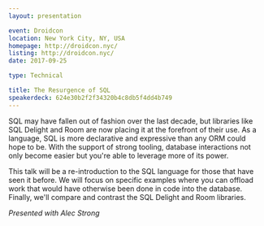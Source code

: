 ```yaml
---
layout: presentation

event: Droidcon
location: New York City, NY, USA
homepage: http://droidcon.nyc/
listing: http://droidcon.nyc/
date: 2017-09-25

type: Technical

title: The Resurgence of SQL
speakerdeck: 624e30b2f2f34320b4c8db5f4dd4b749
---
```


SQL may have fallen out of fashion over the last decade, but libraries like SQL Delight and Room are now placing it at the forefront of their use. As a language, SQL is more declarative and expressive than any ORM could hope to be. With the support of strong tooling, database interactions not only become easier but you're able to leverage more of its power.

This talk will be a re-introduction to the SQL language for those that have seen it before. We will focus on specific examples where you can offload work that would have otherwise been done in code into the database. Finally, we'll compare and contrast the SQL Delight and Room libraries.

_Presented with Alec Strong_